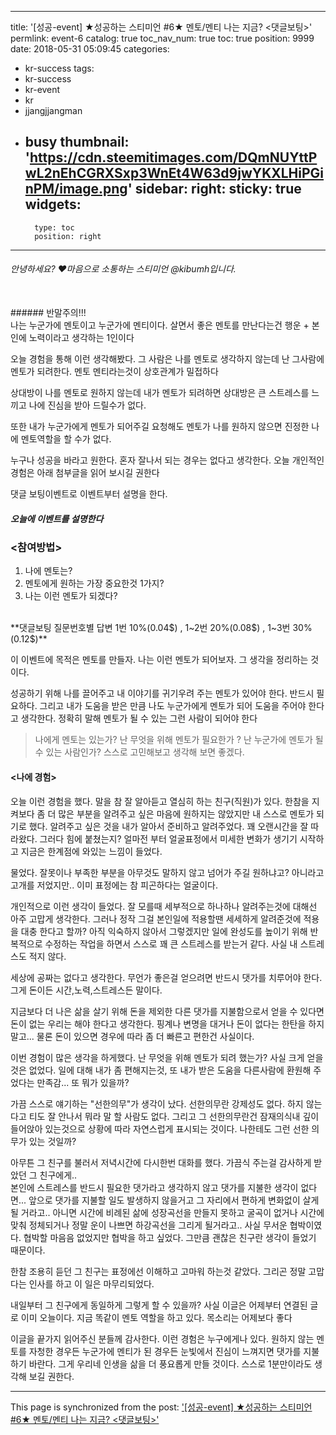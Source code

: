
---
title: '[성공-event] ★성공하는 스티미언 #6★ 멘토/멘티 나는 지금? <댓글보팅>'
permlink: event-6
catalog: true
toc_nav_num: true
toc: true
position: 9999
date: 2018-05-31 05:09:45
categories:
- kr-success
tags:
- kr-success
- kr-event
- kr
- jjangjjangman
- busy
thumbnail: 'https://cdn.steemitimages.com/DQmNUYttPwL2nEhCGRXSxp3WnEt4W63d9jwYKXLHiPGinPM/image.png'
sidebar:
    right:
        sticky: true
widgets:
    -
        type: toc
        position: right
---



###### 안녕하세요? ♥마음으로 소통하는 스티미언 @kibumh입니다.
<br>
###### 반말주의!!!
<br>
나는 누군가에 멘토이고 누군가에 멘티이다.
살면서 좋은 멘토를 만난다는건 행운 + 본인에 노력이라고
생각하는 1인이다

오늘 경험을 통해 이런 생각해봤다. 
그 사람은 나를 멘토로 생각하지 않는데 난 그사람에
멘토가 되려한다. 멘토 멘티라는것이 상호관계가 밀접하다

상대방이 나를 멘토로 원하지 않는데 내가 멘토가 되려하면
상대방은 큰 스트레스를 느끼고 나에 진심을 받아 드릴수가 없다.

또한 내가 누군가에게  멘토가 되어주길 요청해도 멘토가 
나를 원하지 않으면 진정한 나에 멘토역할을 할 수가 없다. 

누구나 성공을 바라고 원한다.
혼자 잘나서 되는 경우는 없다고 생각한다.
오늘 개인적인 경험은 아래 첨부글을 읽어 보시길 권한다 

댓글 보팅이벤트로 이벤트부터 설명을 한다.

##### 오늘에 이벤트를 설명한다
### <참여방법>
1. 나에 멘토는?
2. 멘토에게 원하는 가장 중요한것 1가지?
3. 나는 이런 멘토가 되겠다?
<br>
**댓글보팅 질문번호별 답변 1번 10%(0.04$) , 1~2번 20%(0.08$) , 1~3번 30%(0.12$)**

이 이벤트에 목적은 멘토를 만들자. 
나는 이런 멘토가 되어보자.
그 생각을 정리하는 것이다.

성공하기 위해 나를 끌어주고 내 이야기를 귀기우려 주는 
멘토가 있어야 한다. 반드시 필요하다. 
그리고 내가 도움을 받은 만큼  나도 누군가에게 멘토가 되어 
도움을 주어야 한다고 생각한다.
정확히 말해 멘토가 될 수 있는 그런 사람이 되어야 한다

>나에게 멘토는 있는가? 
난 무엇을 위해 멘토가 필요한가 ? 
난 누군가에 멘토가 될 수 있는 사람인가?
스스로 고민해보고 생각해 보면 좋겠다. 


#### <나에 경험> 
오늘 이런 경험을 했다. 
말을 참 잘 알아듣고 열심히 하는 친구(직원)가 있다. 
한참을 지켜보다 좀 더 많은 부분을 알려주고 싶은 마음에 
원하지는 않았지만 내 스스로 멘토가 되기로 했다. 
알려주고 싶은 것을 내가 알아서 준비하고 알려주었다. 
꽤 오랜시간을 잘 따라왔다. 그러다 힘에 붙쳤는지? 
얼마전 부터 얼굴표정에서 미세한 변화가 생기기 시작하고 
지금은 한계점에 와있는 느낌이 들었다. 

물었다.  잘못이나 부족한 부분을 아무것도 말하지 않고
넘어가 주길 원하냐고? 
아니라고 고개를 저었지만.. 이미 표정에는 참 피곤하다는 얼굴이다.

개인적으로 이런 생각이 들었다.
잘 모를때 세부적으로 하나하나 알려주는것에 대해선
아주 고맙게 생각한다. 그러나 정작 그걸 본인일에 적용할땐
세세하게 알려준것에 적용을 대충 한다고 할까? 
아직 익숙하지 않아서 그렇겠지만 일에 완성도를 높이기 위해
반복적으로 수정하는 작업을 하면서 스스로 꽤 큰 스트레스를 
받는거 같다. 사실 내 스트레스도 적지 않다.
 
세상에 공짜는 없다고 생각한다. 
무언가 좋은걸 얻으려면 반드시 댓가를 치루어야 한다.
그게 돈이든 시간,노력,스트레스든 말이다.

지금보다 더 나은 삶을 살기 위해 돈을 제외한 다른 댓가를 
지불함으로서 얻을 수 있다면 돈이 없는 우리는 해야 한다고
생각한다. 핑계나 변명을 대거나 돈이 없다는 한탄을 하지말고...
물론 돈이 있으면 경우에 따라 좀 더 빠른고 편한건 사실이다. 

이번 경험이 많은 생각을 하게했다.
난 무엇을 위해 멘토가 되려 했는가?  사실 크게 얻을것은 없었다.
일에 대해 내가 좀 편해지는것, 또 내가 받은 도움을 
다른사람에 환원해 주었다는 만족감...  또 뭐가 있을까? 
 
가끔 스스로 얘기하는 "선한의무"가 생각이 났다.
선한의무란 강제성도 없다. 하지 않는다고 티도 잘 안나서
뭐라 말 할 사람도 없다. 그리고 그 선한의무란건 잠재의식내
깊이 들어앉아 있는것으로 상황에 따라 자연스럽게 표시되는
것이다. 나한테도 그런 선한 의무가 있는 것일까? 

아무튼 그 친구를 불러서 저녁시간에 다시한번 대화를 했다.
가끔식 주는걸 감사하게 받았던 그 친구에게..  
본인에 스트레스를 반드시 필요한 댓가라고 생각하지 않고
댓가를 지불한 생각이 없다면... 
앞으로 댓가를 지불할 일도 발생하지 않을거고 
그 자리에서 편하게  변화없이 살게 될 거라고.. 
아니면 시간에 비례된 삶에 성장곡선을 
만들지 못하고 굴곡이 없거나 시간에 맞춰 정체되거나
정말 운이 나쁘면 하강곡선을 그리게 될거라고..
사실 무서운 협박이였다. 협박할 마음음 없었지만 협박을 하고 싶었다.
그만큼 괜찮은 친구란 생각이 들었기 때문이다.   

한참 조용히 듣던 그 친구는 표정에선 이해하고 고마워 하는것 
같았다. 그리곤 정말 고맙다는 인사를 하고 이 일은 마무리되었다.

내일부터 그 친구에게 동일하게 그렇게 할 수 있을까? 
사실 이글은 어제부터 연결된 글로 이미 오늘이다. 
지금 똑같이 멘토 역할을 하고 있다.  목소리는 어제보다 좋다

이글을 끝가지 읽어주신 분들께 감사한다.
이런 경험은 누구에게나 있다. 
원하지 않는 멘토를 자청한 경우든 누군가에 멘티가 된 경우든
눈빛에서 진심이 느껴지면 댓가를 지불하기 바란다. 
그게 우리네 인생을 삶을 더 풍요롭게 만들 것이다.
스스로 1분만이라도 생각해 보길 권한다. 



 

- - -

This page is synchronized from the post: ['[성공-event] ★성공하는 스티미언 #6★ 멘토/멘티 나는 지금? <댓글보팅>'](https://steemit.com/@kibumh/event-6)
